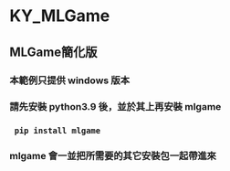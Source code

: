 # KY_MLGame
## MLGame簡化版
### 本範例只提供 windows 版本
### 請先安裝 python3.9 後，並於其上再安裝 mlgame
### <code> pip install mlgame </code>

### mlgame 會一並把所需要的其它安裝包一起帶進來
